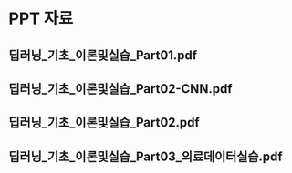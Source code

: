 # PPT 자료

## 딥러닝_기초_이론및실습_Part01.pdf	
## 딥러닝_기초_이론및실습_Part02-CNN.pdf	
## 딥러닝_기초_이론및실습_Part02.pdf	
## 딥러닝_기초_이론및실습_Part03_의료데이터실습.pdf
